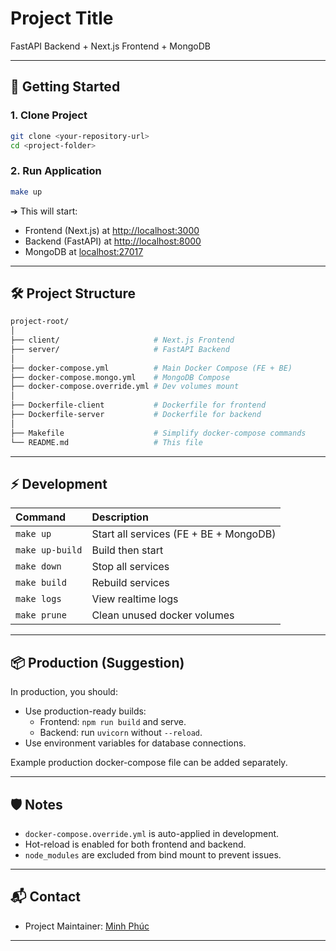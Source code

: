 # Project Title
FastAPI Backend + Next.js Frontend + MongoDB

---

## 🚀 Getting Started

### 1. Clone Project
```bash
git clone <your-repository-url>
cd <project-folder>
```

### 2. Run Application
```bash
make up
```
➔ This will start:
- Frontend (Next.js) at [http://localhost:3000](http://localhost:3000)
- Backend (FastAPI) at [http://localhost:8000](http://localhost:8000)
- MongoDB at [localhost:27017](localhost:27017)

---

## 🛠 Project Structure

```bash
project-root/
│
├── client/                     # Next.js Frontend
├── server/                     # FastAPI Backend
│
├── docker-compose.yml          # Main Docker Compose (FE + BE)
├── docker-compose.mongo.yml    # MongoDB Compose
├── docker-compose.override.yml # Dev volumes mount
│
├── Dockerfile-client           # Dockerfile for frontend
├── Dockerfile-server           # Dockerfile for backend
│
├── Makefile                    # Simplify docker-compose commands
└── README.md                   # This file
```

---

## ⚡ Development

| Command | Description |
|:--------|:------------|
| `make up` | Start all services (FE + BE + MongoDB) |
| `make up-build` | Build then start |
| `make down` | Stop all services |
| `make build` | Rebuild services |
| `make logs` | View realtime logs |
| `make prune` | Clean unused docker volumes |

---

## 📦 Production (Suggestion)

In production, you should:
- Use production-ready builds:
  - Frontend: `npm run build` and serve.
  - Backend: run `uvicorn` without `--reload`.
- Use environment variables for database connections.

Example production docker-compose file can be added separately.

---

## 🛡 Notes
- `docker-compose.override.yml` is auto-applied in development.
- Hot-reload is enabled for both frontend and backend.
- `node_modules` are excluded from bind mount to prevent issues.

---

## 📬 Contact

- Project Maintainer: [Minh Phúc](mailto:dev.minhphuc@gmail.com)

---
```
